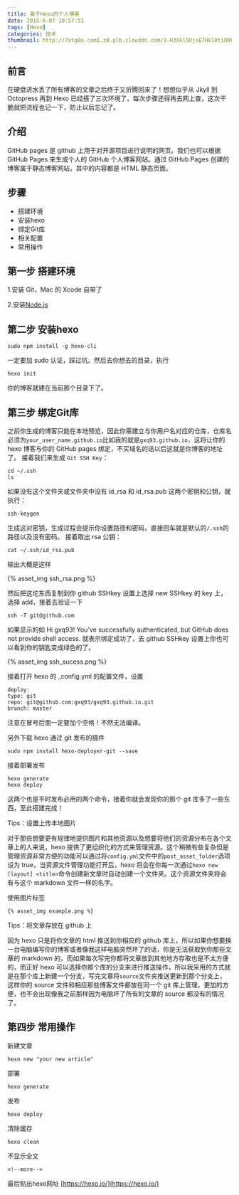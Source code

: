```yaml
---
title: 基于Hexo的个人博客
date: 2015-6-07 10:57:51
tags: [Hexo]
categories: 技术
thumbnail: http://7xtg0o.com1.z0.glb.clouddn.com/1-H3XklSUjsE7Hkl8tiOD6hw.jpeg
---
```


## 前言

在硬盘进水丢了所有博客的文章之后终于又折腾回来了！想想似乎从 Jkyll 到 Octopress 再到 Hexo 已经搭了三次环境了，每次步骤还得再去网上查，这次干脆就把流程也记一下，防止以后忘记了。

<!--more-->

## 介绍

GitHub pages 是 github 上用于对开源项目进行说明的网页。我们也可以根据 GitHub Pages 来生成个人的 GitHub 个人博客网站。通过 GitHub Pages 创建的博客属于静态博客网站，其中的内容都是 HTML 静态页面。

## 步骤

* 搭建环境
* 安装hexo
* 绑定Git库
* 相关配置
* 常用操作

## 第一步 搭建环境

1.安装 Git，Mac 的 Xcode 自带了

2.安装[Node.js](https://nodejs.org/en/)

## 第二步 安装hexo

```
sudo npm install -g hexo-cli
```
一定要加 sudo 认证，踩过坑。然后去你想去的目录，执行
```
hexo init
```
你的博客就建在当前那个目录下了。

## 第三步 绑定Git库

之前你生成的博客只能在本地预览，因此你需建立与你用户名对应的仓库，仓库名必须为``your_user_name.github.io``比如我的就是``gxq93.github.io``，这将让你的 hexo 博客与你的 GitHub pages 绑定，不买域名的话以后这就是你博客的地址了。
接着我们来生成 ``Git SSH Key``：
```
cd ~/.ssh
ls
```
如果没有这个文件夹或文件夹中没有 id_rsa 和 id_rsa.pub 这两个密钥和公钥，就执行：
```
ssh-keygen
```
生成这对密钥，生成过程会提示你设置路径和密码，直接回车就是默认的``/.ssh``的路径以及没有密码。
接着取出 rsa 公钥：
```
cat ~/.ssh/id_rsa.pub
```
输出大概是这样

{% asset_img ssh_rsa.png %}

然后把这坨东西复制到你 github SSHkey 设置上选择 new SSHkey 的 key 上，选择 add，接着去验证一下
```
ssh -T git@github.com
```
如果显示的如 Hi gxq93! You've successfully authenticated, but GitHub does not provide shell access. 就表示绑定成功了，去 github SSHkey 设置上你也可以看到你的钥匙变成绿色的了。

{% asset_img ssh_sucess.png %}

接着打开 hexo 的 _config.yml 的配置文件，设置
```
deploy:
type: git
repo: git@github.com:gxq93/gxq93.github.io.git
branch: master
```
注意在冒号后面一定要加个空格！不然无法编译。

另外下载 hexo 通过 git 发布的插件
```
sudo npm install hexo-deployer-git --save
```

接着部署发布
```
hexo generate
hexo deploy
```
这两个也是平时发布必用的两个命令，接着你就会发现你的那个 git 库多了一些东西，至此搭建完成！

Tips：设置上传本地图片

对于那些想要更有规律地提供图片和其他资源以及想要将他们的资源分布在各个文章上的人来说，hexo 提供了更组织化的方式来管理资源。这个稍微有些复杂但是管理资源非常方便的功能可以通过将``config.yml``文件中的``post_asset_folder``选项设为 true，当资源文件管理功能打开后，hexo 将会在你每一次通过``hexo new [layout] <title>``命令创建新文章时自动创建一个文件夹。这个资源文件夹将会有与这个 markdown 文件一样的名字。

使用图片标签

```
{% asset_img example.png %}
```

Tips：将文章存放在 github 上

因为 hexo 只是将你文章的 html 推送到你相应的 github 库上，所以如果你想要换一台电脑编写你的博客或者像我这样电脑突然坏了的话，你是无法获取到你那些文章的 markdown 的，而如果每次写完你都将文章放到其他地方存取也是不太方便的，而正好 hexo 可以选择你那个库的分支来进行推送操作，所以我采用的方式就是在那个库上新建一个分支，写完文章将``source``文件夹推送更新到那个分支上，这样你的 source 文件和相应那些博客文件都放在同一个 git 库上管理，更加的方便，也不会出现像我之前那样因为电脑坏了所有的文章的 source 都没有的情况了。

## 第四步 常用操作
新建文章
```
hexo new "your new article"
```
部署
```
hexo generate
```
发布
```
hexo deploy
```
清除缓存
```
hexo clean
```
不显示全文
```
<!--more-->
```

最后贴出hexo网址
[https://hexo.io/](https://hexo.io/)
